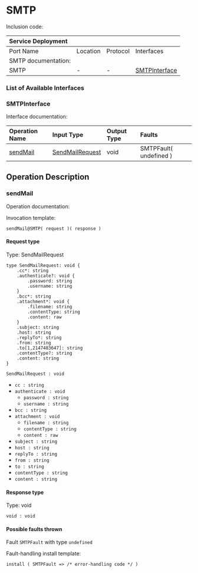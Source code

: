 # SMTP

Inclusion code: 

| Service Deployment |  |  |  |
| :--- | :--- | :--- | :--- |
| Port Name | Location | Protocol | Interfaces |
| SMTP documentation: |  |  |  |
| SMTP | - | - | [SMTPInterface](smtp.md#SMTPInterface) |

### List of Available Interfaces

### SMTPInterface <a id="SMTPInterface"></a>

Interface documentation:

| Operation Name | Input Type | Output Type | Faults |
| :--- | :--- | :--- | :--- |
| [sendMail](smtp.md#sendMail) | [SendMailRequest](smtp.md#SendMailRequest) | void |  SMTPFault\( undefined \) |

## Operation Description

### sendMail <a id="sendMail"></a>

Operation documentation:

Invocation template:

```text
sendMail@SMTP( request )( response )
```

#### Request type <a id="SendMailRequest"></a>

Type: SendMailRequest

```text
type SendMailRequest: void {
    .cc*: string
    .authenticate?: void {
        .password: string
        .username: string
    }
    .bcc*: string
    .attachment*: void {
        .filename: string
        .contentType: string
        .content: raw
    }
    .subject: string
    .host: string
    .replyTo*: string
    .from: string
    .to[1,2147483647]: string
    .contentType?: string
    .content: string
}
```

`SendMailRequest : void`

* `cc : string`
* `authenticate : void`
  * `password : string`
  * `username : string`
* `bcc : string`
* `attachment : void`
  * `filename : string`
  * `contentType : string`
  * `content : raw`
* `subject : string`
* `host : string`
* `replyTo : string`
* `from : string`
* `to : string`
* `contentType : string`
* `content : string`

#### Response type

Type: void

`void : void`

#### Possible faults thrown

Fault `SMTPFault` with type `undefined`

Fault-handling install template:

```text
install ( SMTPFault => /* error-handling code */ )
```

